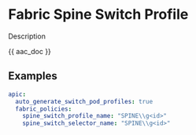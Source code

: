 # Fabric Spine Switch Profile

Description

{{ aac_doc }}

## Examples

```yaml
apic:
  auto_generate_switch_pod_profiles: true
  fabric_policies:
    spine_switch_profile_name: "SPINE\\g<id>"
    spine_switch_selector_name: "SPINE\\g<id>"
```
